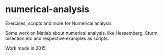 # numerical-analysis
Exercises, scripts and more for Numerical analysis

Some work on Matlab about numerical analysis, like Hessemberg, Sturm, bisection etc and respective examples as scripts.

Work made in 2015.
